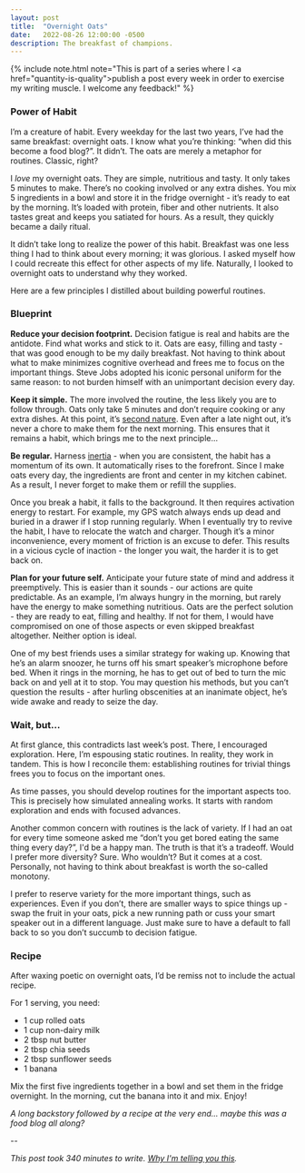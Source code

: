 ```yaml
---
layout: post
title:  "Overnight Oats"
date:   2022-08-26 12:00:00 -0500
description: The breakfast of champions.
---
```

{% include note.html note="This is part of a series where I <a href=\"quantity-is-quality\">publish a post every week in order to exercise my writing muscle</a>. I welcome any feedback!" %}

### Power of Habit

I’m a creature of habit. Every weekday for the last two years, I’ve had the same breakfast: overnight oats. I know what you’re thinking: “when did this become a food blog?”. It didn’t. The oats are merely a metaphor for routines. Classic, right?

I *love* my overnight oats. They are simple, nutritious and tasty. It only takes 5 minutes to make. There’s no cooking involved or any extra dishes. You mix 5 ingredients in a bowl and store it in the fridge overnight - it’s ready to eat by the morning. It’s loaded with protein, fiber and other nutrients. It also tastes great and keeps you satiated for hours. As a result, they quickly became a daily ritual.

It didn’t take long to realize the power of this habit. Breakfast was one less thing I had to think about every morning; it was glorious. I asked myself how I could recreate this effect for other aspects of my life. Naturally, I looked to overnight oats to understand why they worked.

Here are a few principles I distilled about building powerful routines.

### Blueprint

**Reduce your decision footprint.** Decision fatigue is real and habits are the antidote. Find what works and stick to it. Oats are easy, filling and tasty - that was good enough to be my daily breakfast. Not having to think about what to make minimizes cognitive overhead and frees me to focus on the important things. Steve Jobs adopted his iconic personal uniform for the same reason: to not burden himself with an unimportant decision every day.

**Keep it simple.** The more involved the routine, the less likely you are to follow through. Oats only take 5 minutes and don’t require cooking or any extra dishes. At this point, it’s [second nature](suketk.com/habit-compaction). Even after a late night out, it’s never a chore to make them for the next morning. This ensures that it remains a habit, which brings me to the next principle…

**Be regular.** Harness [inertia](suketk.com/inertia) - when you are consistent, the habit has a momentum of its own. It automatically rises to the forefront. Since I make oats every day, the ingredients are front and center in my kitchen cabinet. As a result, I never forget to make them or refill the supplies. 

Once you break a habit, it falls to the background. It then requires activation energy to restart. For example, my GPS watch always ends up dead and buried in a drawer if I stop running regularly. When I eventually try to revive the habit, I have to relocate the watch and charger. Though it’s a minor inconvenience, every moment of friction is an excuse to defer. This results in a vicious cycle of inaction - the longer you wait, the harder it is to get back on.

**Plan for your future self.** Anticipate your future state of mind and address it preemptively. This is easier than it sounds - our actions are quite predictable. As an example, I’m always hungry in the morning, but rarely have the energy to make something nutritious. Oats are the perfect solution - they are ready to eat, filling and healthy. If not for them, I would have compromised on one of those aspects or even skipped breakfast altogether. Neither option is ideal. 

One of my best friends uses a similar strategy for waking up. Knowing that he’s an alarm snoozer, he turns off his smart speaker’s microphone before bed. When it rings in the morning, he has to get out of bed to turn the mic back on and yell at it to stop. You may question his methods, but you can’t question the results - after hurling obscenities at an inanimate object, he’s wide awake and ready to seize the day.

### Wait, but...

At first glance, this contradicts last week’s post. There, I encouraged exploration. Here, I’m espousing static routines. In reality, they work in tandem. This is how I reconcile them: establishing routines for trivial things frees you to focus on the important ones. 

As time passes, you should develop routines for the important aspects too. This is precisely how simulated annealing works. It starts with random exploration and ends with focused advances.

Another common concern with routines is the lack of variety. If I had an oat for every time someone asked me “don’t you get bored eating the same thing every day?”, I'd be a happy man. The truth is that it’s a tradeoff. Would I prefer more diversity? Sure. Who wouldn’t? But it comes at a cost. Personally, not having to think about breakfast is worth the so-called monotony. 

I prefer to reserve variety for the more important things, such as experiences. Even if you don’t, there are smaller ways to spice things up - swap the fruit in your oats, pick a new running path or cuss your smart speaker out in a different language. Just make sure to have a default to fall back to so you don’t succumb to decision fatigue.

### Recipe

After waxing poetic on overnight oats, I’d be remiss not to include the actual recipe. 

For 1 serving, you need:

* 1 cup rolled oats
* 1 cup non-dairy milk
* 2 tbsp nut butter
* 2 tbsp chia seeds
* 2 tbsp sunflower seeds
* 1 banana

Mix the first five ingredients together in a bowl and set them in the fridge overnight. In the morning, cut the banana into it and mix. Enjoy!

*A long backstory followed by a recipe at the very end… maybe this was a food blog all along?*


--

*This post took 340 minutes to write. [Why I'm telling you this]({{site.url}}/peeling-back-the-curtain).*